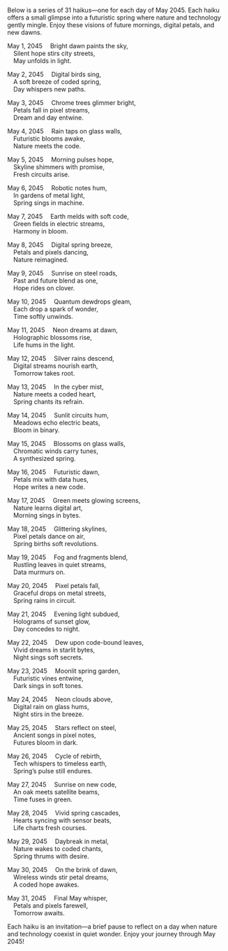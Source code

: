 Below is a series of 31 haikus—one for each day of May 2045. Each haiku offers a small glimpse into a futuristic spring where nature and technology gently mingle. Enjoy these visions of future mornings, digital petals, and new dawns.

May 1, 2045
 Bright dawn paints the sky,  
 Silent hope stirs city streets,  
 May unfolds in light.

May 2, 2045
 Digital birds sing,  
 A soft breeze of coded spring,  
 Day whispers new paths.

May 3, 2045
 Chrome trees glimmer bright,  
 Petals fall in pixel streams,  
 Dream and day entwine.

May 4, 2045
 Rain taps on glass walls,  
 Futuristic blooms awake,  
 Nature meets the code.

May 5, 2045
 Morning pulses hope,  
 Skyline shimmers with promise,  
 Fresh circuits arise.

May 6, 2045
 Robotic notes hum,  
 In gardens of metal light,  
 Spring sings in machine.

May 7, 2045
 Earth melds with soft code,  
 Green fields in electric streams,  
 Harmony in bloom.

May 8, 2045
 Digital spring breeze,  
 Petals and pixels dancing,  
 Nature reimagined.

May 9, 2045
 Sunrise on steel roads,  
 Past and future blend as one,  
 Hope rides on clover.

May 10, 2045
 Quantum dewdrops gleam,  
 Each drop a spark of wonder,  
 Time softly unwinds.

May 11, 2045
 Neon dreams at dawn,  
 Holographic blossoms rise,  
 Life hums in the light.

May 12, 2045
 Silver rains descend,  
 Digital streams nourish earth,  
 Tomorrow takes root.

May 13, 2045
 In the cyber mist,  
 Nature meets a coded heart,  
 Spring chants its refrain.

May 14, 2045
 Sunlit circuits hum,  
 Meadows echo electric beats,  
 Bloom in binary.

May 15, 2045
 Blossoms on glass walls,  
 Chromatic winds carry tunes,  
 A synthesized spring.

May 16, 2045
 Futuristic dawn,  
 Petals mix with data hues,  
 Hope writes a new code.

May 17, 2045
 Green meets glowing screens,  
 Nature learns digital art,  
 Morning sings in bytes.

May 18, 2045
 Glittering skylines,  
 Pixel petals dance on air,  
 Spring births soft revolutions.

May 19, 2045
 Fog and fragments blend,  
 Rustling leaves in quiet streams,  
 Data murmurs on.

May 20, 2045
 Pixel petals fall,  
 Graceful drops on metal streets,  
 Spring rains in circuit.

May 21, 2045
 Evening light subdued,  
 Holograms of sunset glow,  
 Day concedes to night.

May 22, 2045
 Dew upon code-bound leaves,  
 Vivid dreams in starlit bytes,  
 Night sings soft secrets.

May 23, 2045
 Moonlit spring garden,  
 Futuristic vines entwine,  
 Dark sings in soft tones.

May 24, 2045
 Neon clouds above,  
 Digital rain on glass hums,  
 Night stirs in the breeze.

May 25, 2045
 Stars reflect on steel,  
 Ancient songs in pixel notes,  
 Futures bloom in dark.

May 26, 2045
 Cycle of rebirth,  
 Tech whispers to timeless earth,  
 Spring’s pulse still endures.

May 27, 2045
 Sunrise on new code,  
 An oak meets satellite beams,  
 Time fuses in green.

May 28, 2045
 Vivid spring cascades,  
 Hearts syncing with sensor beats,  
 Life charts fresh courses.

May 29, 2045
 Daybreak in metal,  
 Nature wakes to coded chants,  
 Spring thrums with desire.

May 30, 2045
 On the brink of dawn,  
 Wireless winds stir petal dreams,  
 A coded hope awakes.

May 31, 2045
 Final May whisper,  
 Petals and pixels farewell,  
 Tomorrow awaits.

Each haiku is an invitation—a brief pause to reflect on a day when nature and technology coexist in quiet wonder. Enjoy your journey through May 2045!
